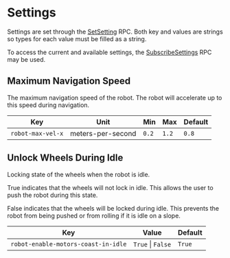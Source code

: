 # Settings

Settings are set through the [SetSetting](robot/RobotApiService.md#setsetting)
RPC. Both key and values are strings so types for each value must be filled as a
string.

To access the current and available settings, the [SubscribeSettings](robot/RobotApiService.md#subscribesettings)
RPC may be used.

## Maximum Navigation Speed

The maximum navigation speed of the robot. The robot will accelerate up to this
speed during navigation.

Key | Unit | Min | Max | Default
----|------|-----|-----|--------
`robot-max-vel-x` | meters-per-second | `0.2` | `1.2` | `0.8`

## Unlock Wheels During Idle

Locking state of the wheels when the robot is idle.

True indicates that the wheels will not lock in idle. This allows the user to
push the robot during this state.

False indicates that the wheels will be locked during idle. This prevents the
robot from being pushed or from rolling if it is idle on a slope.

Key | Value | Default
----|-------|--------
`robot-enable-motors-coast-in-idle` | `True` \| `False` | `True`
